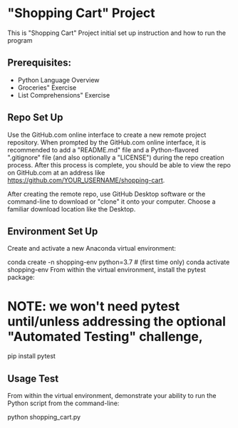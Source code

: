# "Shopping Cart" Project

This is "Shopping Cart" Project initial set up instruction and how to run the program

## Prerequisites:

+ Python Language Overview
+ Groceries" Exercise
+ List Comprehensions" Exercise

## Repo Set Up

Use the GitHub.com online interface to create a new remote project repository.  When prompted by the GitHub.com online interface, it is recommended to add a "README.md" file and a Python-flavored ".gitignore" file (and also optionally a "LICENSE") during the repo creation process. After this process is complete, you should be able to view the repo on GitHub.com at an address like https://github.com/YOUR_USERNAME/shopping-cart.

After creating the remote repo, use GitHub Desktop software or the command-line to download or "clone" it onto your computer. Choose a familiar download location like the Desktop.

## Environment Set Up

Create and activate a new Anaconda virtual environment:

conda create -n shopping-env python=3.7 # (first time only)
conda activate shopping-env
From within the virtual environment, install the pytest package:

# NOTE: we won't need pytest until/unless addressing the optional "Automated Testing" challenge,


pip install pytest


## Usage Test
From within the virtual environment, demonstrate your ability to run the Python script from the command-line:

python shopping_cart.py
